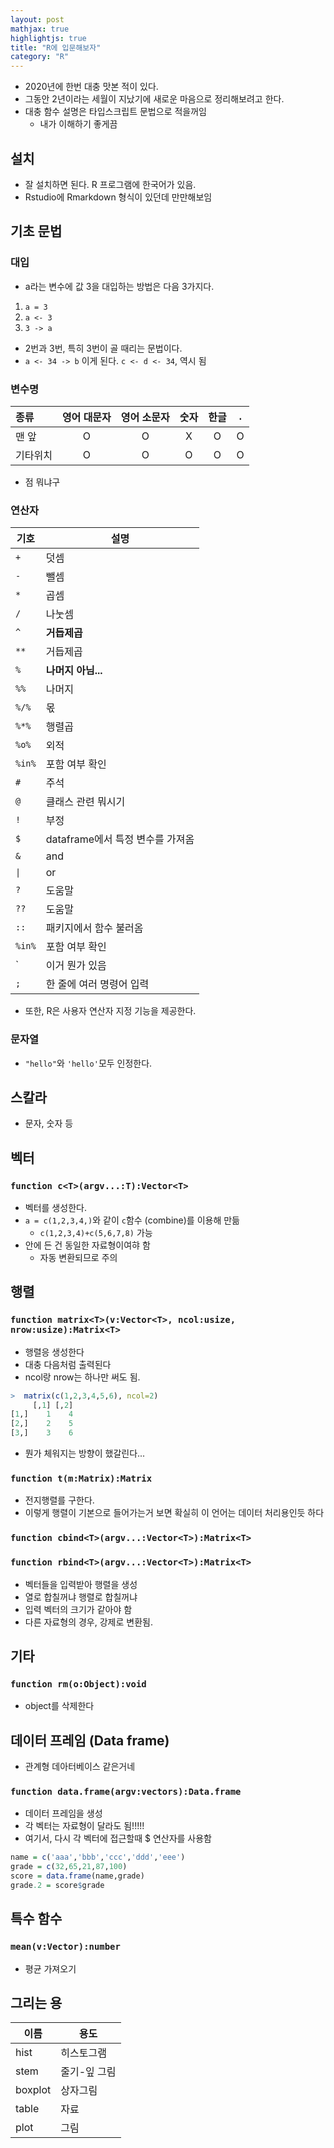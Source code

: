 ```yaml
---
layout: post
mathjax: true
highlightjs: true
title: "R에 입문해보자"
category: "R"
---
```


- 2020년에 한번 대충 맛본 적이 있다.
-  그동안 2년이라는 세월이 지났기에 새로운 마음으로 정리해보려고 한다.
- 대충 함수 설명은 타입스크립트 문법으로 적을꺼임
    - 내가 이해하기 좋게끔

## 설치
- 잘 설치하면 된다. R 프로그램에 한국어가 있음.
- Rstudio에 Rmarkdown 형식이 있던데 만만해보임

## 기초 문법
### 대입
- a라는 변수에 값 3을 대입하는 방법은 다음 3가지다.
 1. `a = 3`
 2. `a <- 3`
 3. `3 -> a`
 - 2번과 3번, 특히 3번이 골 때리는 문법이다.
 - `a <- 34 -> b` 이게 된다. `c <- d <- 34`, 역시 됨
 ### 변수명

|종류|영어 대문자|영어 소문자|숫자|한글|`.`|
|:--|:-:|:-:|:-:|:-:|:--:|
|맨 앞|O|O|X|O|O
|기타위치|O|O|O|O|O
- 점 뭐냐구

### 연산자
|기호|설명|
|-|-|
|`+`|덧셈
|`-`|뺄셈
|`*`|곱셈
|`/`|나눗셈
|`^`|**거듭제곱**
|`**`|거듭제곱
`%`|**나머지 아님...**
`%%`|나머지
`%/%`|몫
`%*%`|행렬곱
`%o%`|외적
`%in%`|포함 여부 확인
`#`|주석
`@`|클래스 관련 뭐시기
`!`|부정
`$`|dataframe에서 특정 변수를 가져옴
`&`|and
`\|`|or
`?`|도움말
`??`|도움말
`::`|패키지에서 함수 불러옴
`%in%`|포함 여부 확인
\`|이거 뭔가 있음
`;`|한 줄에 여러 명령어 입력
- 또한, R은 사용자 연산자 지정 기능을 제공한다. 

### 문자열
- `"hello"`와 `'hello'`모두 인정한다. 

## 스칼라
- 문자, 숫자 등
## 벡터
### `function c<T>(argv...:T):Vector<T>`
- 벡터를 생성한다.
- `a = c(1,2,3,4,)`와 같이 `c`함수 (combine)를 이용해 만듦
    - `c(1,2,3,4)+c(5,6,7,8)` 가능
- 안에 든 건 동일한 자료형이여햐 함
    - 자동 변환되므로 주의
## 행렬
### `function matrix<T>(v:Vector<T>, ncol:usize, nrow:usize):Matrix<T>`
- 행렬응 생성한다
- 대충 다음처럼 출력된다
- ncol랑 nrow는 하나만 써도 됨.
```R
>  matrix(c(1,2,3,4,5,6), ncol=2)
     [,1] [,2]
[1,]    1    4
[2,]    2    5
[3,]    3    6
```
- 뭔가 체워지는 방향이 했갈린다...

### `function t(m:Matrix):Matrix`
- 전지행렬를 구한다.
- 이렇게 행렬이 기본으로 들어가는거 보면 확실히 이 언어는 데이터 처리용인듯 하다
### `function cbind<T>(argv...:Vector<T>):Matrix<T>`
### `function rbind<T>(argv...:Vector<T>):Matrix<T>`
- 벡터들을 입력받아 행렬을 생성
- 열로 합칠꺼냐 행렬로 합칠꺼냐
- 입력 벡터의 크기가 같아야 함
- 다른 자료형의 경우, 강제로 변환됨.

## 기타
### `function rm(o:Object):void`
- object를 삭제한다

## 데이터 프레임 (Data frame)
- 관계형 데아터베이스 같은거네
### `function data.frame(argv:vectors):Data.frame`
- 데이터 프레임을 생성
- 각 벡터는 자료형이 달라도 됨!!!!!
- 여기서, 다시 각 벡터에 접근할때 $ 연산자를 사용함
```R
name = c('aaa','bbb','ccc','ddd','eee')
grade = c(32,65,21,87,100)
score = data.frame(name,grade)
grade.2 = score$grade
```

## 특수 함수
### `mean(v:Vector):number`
- 평균 가져오기
## 그리는 용
|이름|용도
-|-
hist|히스토그램
stem|줄기-잎 그림
boxplot|상자그림
table|자료
plot|그림